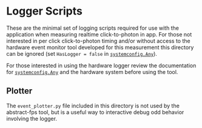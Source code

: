 # Logger Scripts
These are the minimal set of logging scripts required for use with the application when measuring realtime click-to-photon in app. For those not interested in per click click-to-photon timing and/or without access to the hardware event monitor tool developed for this measurement this directory can be ignored (set `HasLogger = false` in [`systemconfig.Any`](../../../data-files/systemConfigReadme.md)).

For those interested in using the hardware logger review the documentation for [`systemconfig.Any`](../../../data-files/systemConfigReadme.md) and the hardware system before using the tool.

## Plotter
The `event_plotter.py` file included in this directory is not used by the abstract-fps tool, but is a useful way to interactive debug odd behavior involving the logger.